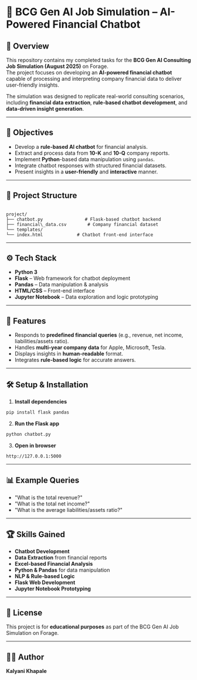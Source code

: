 
# 🧠 BCG Gen AI Job Simulation – AI-Powered Financial Chatbot

## 📌 Overview
This repository contains my completed tasks for the **BCG Gen AI Consulting Job Simulation (August 2025)** on Forage.  
The project focuses on developing an **AI-powered financial chatbot** capable of processing and interpreting company financial data to deliver user-friendly insights.

The simulation was designed to replicate real-world consulting scenarios, including **financial data extraction**, **rule-based chatbot development**, and **data-driven insight generation**.

---

## 🎯 Objectives
- Develop a **rule-based AI chatbot** for financial analysis.
- Extract and process data from **10-K** and **10-Q** company reports.
- Implement **Python**-based data manipulation using `pandas`.
- Integrate chatbot responses with structured financial datasets.
- Present insights in a **user-friendly** and **interactive** manner.

---

## 📂 Project Structure
```

project/
├── chatbot.py                # Flask-based chatbot backend
├── financial\_data.csv        # Company financial dataset
└── templates/
└── index.html             # Chatbot front-end interface

````

---

## ⚙️ Tech Stack
- **Python 3**
- **Flask** – Web framework for chatbot deployment
- **Pandas** – Data manipulation & analysis
- **HTML/CSS** – Front-end interface
- **Jupyter Notebook** – Data exploration and logic prototyping

---

## 🚀 Features
- Responds to **predefined financial queries** (e.g., revenue, net income, liabilities/assets ratio).
- Handles **multi-year company data** for Apple, Microsoft, Tesla.
- Displays insights in **human-readable** format.
- Integrates **rule-based logic** for accurate answers.

---

## 🛠️ Setup & Installation

1. **Install dependencies**

```bash
pip install flask pandas
```

2. **Run the Flask app**

```bash
python chatbot.py
```

3. **Open in browser**

```
http://127.0.0.1:5000
```

---

## 📊 Example Queries

* "What is the total revenue?"
* "What is the total net income?"
* "What is the average liabilities/assets ratio?"

---

## 🏆 Skills Gained

* **Chatbot Development**
* **Data Extraction** from financial reports
* **Excel-based Financial Analysis**
* **Python & Pandas** for data manipulation
* **NLP & Rule-based Logic**
* **Flask Web Development**
* **Jupyter Notebook Prototyping**

---

## 📜 License

This project is for **educational purposes** as part of the BCG Gen AI Job Simulation on Forage.

---

## 👩‍💻 Author

**Kalyani Khapale**


